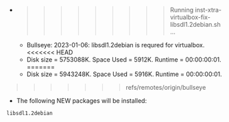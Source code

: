 * >>>>>>>>> Running inst-xtra-virtualbox-fix-libsdl1.2debian.sh ...
  * Bullseye: 2023-01-06: libsdl1.2debian is requred for virtualbox.
<<<<<<< HEAD
  * Disk size = 5753088K. Space Used = 5912K. Runtime = 00:00:00:01.
=======
  * Disk size = 5943248K. Space Used = 5916K. Runtime = 00:00:00:01.
>>>>>>> refs/remotes/origin/bullseye
  * The following NEW packages will be installed:
  ```bash
libsdl1.2debian
  ```
